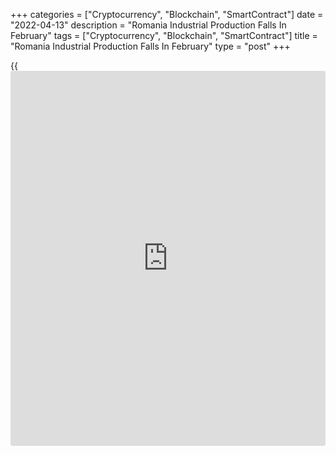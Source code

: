+++
categories = ["Cryptocurrency", "Blockchain", "SmartContract"]
date = "2022-04-13"
description = "Romania Industrial Production Falls In February"
tags = ["Cryptocurrency", "Blockchain", "SmartContract"]
title = "Romania Industrial Production Falls In February"
type = "post"
+++

{{<iframe id="large-banner" src="https://www.bounty.group/#slide=12.0" width="100%" height="600" scrolling="no" style="border: 0px solid rgb(216, 221, 230); border-radius: 3px;">}}

Romania's industrial production declined in February mainly due to falls
in mining and quarrying, and utilities output, data from the National
Institute of Statistics showed on Wednesday.

Industrial production decreased a seasonally and working-day adjusted
1.0 percent month-on-month in February.

Manufacturing output grew 0.5 percent monthly in January.

Meanwhile, production in mining and quarrying declined 1.4 percent and
output in the electricity, gas, steam and air  
conditioning supply fell 2.8 percent.

On a yearly basis, industrial production fell a working-day adjusted 1.0
percent in February.

On an unadjusted basis, industrial production increased 3.9 percent
monthly in February and grew 0.6 percent from a year ago.

For comments and feedback [contact](https://www.playgroundfx.com/contact/): editorial@rtt[news](https://www.letsplayfx.com/blog/forex-news-website/).com

[Economic News][1]

 **What parts of the world are seeing the best (and worst) economic
performances lately? Click[here][2] to check out our [Econ Scorecard][2]
and find out! See up-to-the-moment [ranking](https://www.playgroundfx.com/blog/crypto-exchange-ranking/)s for the best and worst
performers in [GDP][2], [unemployment rate][3], [inflation][4] and much
more.**

   1. www.rtt[news](https://www.letsplayfx.com/blog/forex-news-website/).com/Content/EconomicNews.aspx
   2. www.rtt[news](https://www.letsplayfx.com/blog/forex-news-website/).com/economic-scorecard/world-rank/GDP/highest-performance.aspx
   3. www.rtt[news](https://www.letsplayfx.com/blog/forex-news-website/).com/economic-scorecard/world-rank/unemployment-rate/lowest-performance.aspx
   4. www.rtt[news](https://www.letsplayfx.com/blog/forex-news-website/).com/economic-scorecard/world-rank/CPI/highest-performance.aspx